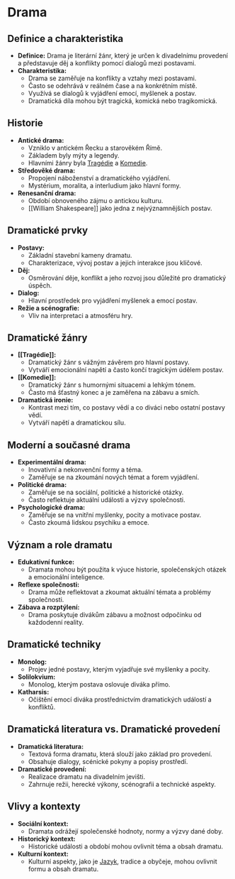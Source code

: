 # Drama

## Definice a charakteristika

- **Definice:** Drama je literární žánr, který je určen k divadelnímu provedení a představuje děj a konflikty pomocí dialogů mezi postavami.
- **Charakteristika:** 
    - Drama se zaměřuje na konflikty a vztahy mezi postavami.
    - Často se odehrává v reálném čase a na konkrétním místě.
    - Využívá se dialogů k vyjádření emocí, myšlenek a postav.
    - Dramatická díla mohou být tragická, komická nebo tragikomická.

## Historie

- **Antické drama:**
    - Vzniklo v antickém Řecku a starověkém Římě.
    - Základem byly mýty a legendy.
    - Hlavními žánry byla [Tragédie](Tragédie.md) a [Komedie](Komedie.md).
- **Středověké drama:**
    - Propojení náboženství a dramatického vyjádření.
    - Mystérium, moralita, a interludium jako hlavní formy.
- **Renesanční drama:**
    - Období obnoveného zájmu o antickou kulturu.
    - [[William Shakespeare]] jako jedna z nejvýznamnějších postav.

## Dramatické prvky

- **Postavy:** 
    - Základní stavební kameny dramatu.
    - Charakterizace, vývoj postav a jejich interakce jsou klíčové.
- **Děj:** 
    - Osměrování děje, konflikt a jeho rozvoj jsou důležité pro dramatický úspěch.
- **Dialog:** 
    - Hlavní prostředek pro vyjádření myšlenek a emocí postav.
- **Režie a scénografie:** 
    - Vliv na interpretaci a atmosféru hry.

## Dramatické žánry

- **[[Tragédie]]:** 
    - Dramatický žánr s vážným závěrem pro hlavní postavy.
    - Vytváří emocionální napětí a často končí tragickým údělem postav.
- **[[Komedie]]:** 
    - Dramatický žánr s humornými situacemi a lehkým tónem.
    - Často má šťastný konec a je zaměřena na zábavu a smích.
- **Dramatická ironie:** 
    - Kontrast mezi tím, co postavy vědí a co diváci nebo ostatní postavy vědí.
    - Vytváří napětí a dramatickou sílu.

## Moderní a současné drama

- **Experimentální drama:** 
    - Inovativní a nekonvenční formy a téma.
    - Zaměřuje se na zkoumání nových témat a forem vyjádření.
- **Politické drama:** 
    - Zaměřuje se na sociální, politické a historické otázky.
    - Často reflektuje aktuální události a výzvy společnosti.
- **Psychologické drama:** 
    - Zaměřuje se na vnitřní myšlenky, pocity a motivace postav.
    - Často zkoumá lidskou psychiku a emoce.

## Význam a role dramatu

- **Edukativní funkce:** 
    - Dramata mohou být použita k výuce historie, společenských otázek a emocionální inteligence.
- **Reflexe společnosti:** 
    - Drama může reflektovat a zkoumat aktuální témata a problémy společnosti.
- **Zábava a rozptýlení:** 
    - Drama poskytuje divákům zábavu a možnost odpočinku od každodenní reality.

## Dramatické techniky

- **Monolog:** 
    - Projev jedné postavy, kterým vyjadřuje své myšlenky a pocity.
- **Solilokvium:** 
    - Monolog, kterým postava oslovuje diváka přímo.
- **Katharsis:** 
    - Očištění emocí diváka prostřednictvím dramatických událostí a konfliktů.

## Dramatická literatura vs. Dramatické provedení

- **Dramatická literatura:** 
    - Textová forma dramatu, která slouží jako základ pro provedení.
    - Obsahuje dialogy, scénické pokyny a popisy prostředí.
- **Dramatické provedení:** 
    - Realizace dramatu na divadelním jevišti.
    - Zahrnuje režii, herecké výkony, scénografii a technické aspekty.

## Vlivy a kontexty

- **Sociální kontext:** 
    - Dramata odrážejí společenské hodnoty, normy a výzvy dané doby.
- **Historický kontext:** 
    - Historické události a období mohou ovlivnit téma a obsah dramatu.
- **Kulturní kontext:** 
    - Kulturní aspekty, jako je [Jazyk](Jazyk.md), tradice a obyčeje, mohou ovlivnit formu a obsah dramatu.